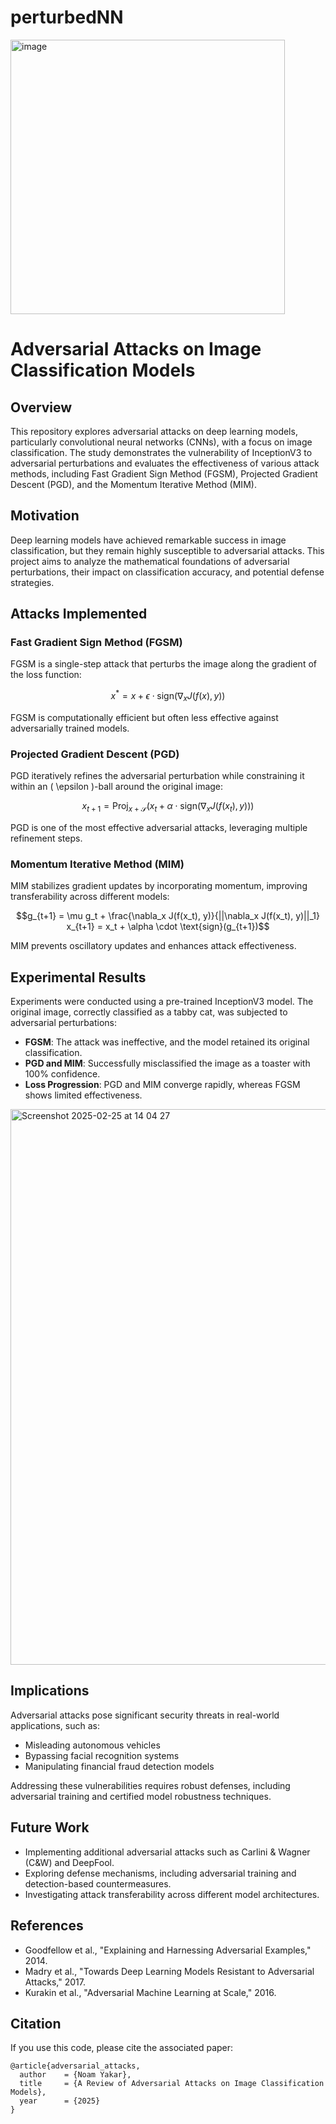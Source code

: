 # perturbedNN

<img width="439" alt="image" src="https://github.com/user-attachments/assets/5c0065de-04bb-4e87-a7a7-ea71bac71e5f" />

# Adversarial Attacks on Image Classification Models

## Overview
This repository explores adversarial attacks on deep learning models, particularly convolutional neural networks (CNNs), with a focus on image classification. The study demonstrates the vulnerability of InceptionV3 to adversarial perturbations and evaluates the effectiveness of various attack methods, including Fast Gradient Sign Method (FGSM), Projected Gradient Descent (PGD), and the Momentum Iterative Method (MIM).

## Motivation
Deep learning models have achieved remarkable success in image classification, but they remain highly susceptible to adversarial attacks. This project aims to analyze the mathematical foundations of adversarial perturbations, their impact on classification accuracy, and potential defense strategies.

## Attacks Implemented

### Fast Gradient Sign Method (FGSM)
FGSM is a single-step attack that perturbs the image along the gradient of the loss function:
```math
x^* = x + \epsilon \cdot \text{sign}(\nabla_x J(f(x), y))
```
FGSM is computationally efficient but often less effective against adversarially trained models.

### Projected Gradient Descent (PGD)
PGD iteratively refines the adversarial perturbation while constraining it within an \( \epsilon \)-ball around the original image:
```math
x_{t+1} = \text{Proj}_{x+\mathcal{S}}(x_t + \alpha \cdot \text{sign}(\nabla_x J(f(x_t), y)))
```
PGD is one of the most effective adversarial attacks, leveraging multiple refinement steps.

### Momentum Iterative Method (MIM)
MIM stabilizes gradient updates by incorporating momentum, improving transferability across different models:
```math
g_{t+1} = \mu g_t + \frac{\nabla_x J(f(x_t), y)}{||\nabla_x J(f(x_t), y)||_1}
x_{t+1} = x_t + \alpha \cdot \text{sign}(g_{t+1})
```
MIM prevents oscillatory updates and enhances attack effectiveness.

## Experimental Results
Experiments were conducted using a pre-trained InceptionV3 model. The original image, correctly classified as a tabby cat, was subjected to adversarial perturbations:

- **FGSM**: The attack was ineffective, and the model retained its original classification.
- **PGD and MIM**: Successfully misclassified the image as a toaster with 100% confidence.
- **Loss Progression**: PGD and MIM converge rapidly, whereas FGSM shows limited effectiveness.

<img width="889" alt="Screenshot 2025-02-25 at 14 04 27" src="https://github.com/user-attachments/assets/fed6f61e-7315-431a-93ad-6411602bca4b" />



## Implications
Adversarial attacks pose significant security threats in real-world applications, such as:
- Misleading autonomous vehicles
- Bypassing facial recognition systems
- Manipulating financial fraud detection models

Addressing these vulnerabilities requires robust defenses, including adversarial training and certified model robustness techniques.

## Future Work
- Implementing additional adversarial attacks such as Carlini & Wagner (C&W) and DeepFool.
- Exploring defense mechanisms, including adversarial training and detection-based countermeasures.
- Investigating attack transferability across different model architectures.

## References
- Goodfellow et al., "Explaining and Harnessing Adversarial Examples," 2014.
- Madry et al., "Towards Deep Learning Models Resistant to Adversarial Attacks," 2017.
- Kurakin et al., "Adversarial Machine Learning at Scale," 2016.

## Citation
If you use this code, please cite the associated paper:
```
@article{adversarial_attacks,
  author    = {Noam Yakar},
  title     = {A Review of Adversarial Attacks on Image Classification Models},
  year      = {2025}
}


